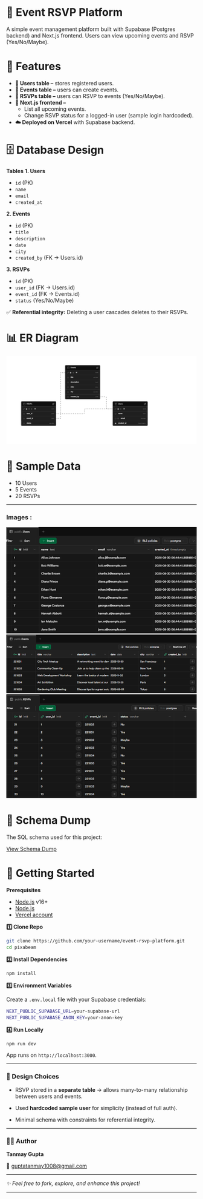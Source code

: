 <!-- This is a [Next.js](https://nextjs.org) project bootstrapped with [`create-next-app`](https://nextjs.org/docs/app/api-reference/cli/create-next-app). -->



# 🎉 Event RSVP Platform

A simple event management platform built with Supabase (Postgres backend) and Next.js frontend.
Users can view upcoming events and RSVP (Yes/No/Maybe).



# 📌 Features

- **🔑 Users table –** stores registered users.
- **📅 Events table –** users can create events.
- **📨 RSVPs table –** users can RSVP to events (Yes/No/Maybe).
- **🎨 Next.js frontend –**
    - List all upcoming events.
    - Change RSVP status for a logged-in user (sample login hardcoded).
- **☁️ Deployed on Vercel** with Supabase backend.



# 🗄️ Database Design

**Tables**
**1. Users**
- `id` (PK)
- `name`
- `email`
- `created_at`

**2. Events**
- `id` (PK)
- `title`
- `description`
- `date`
- `city`
- `created_by` (FK → Users.id)

**3. RSVPs**
- `id` (PK)
- `user_id` (FK → Users.id)
- `event_id` (FK → Events.id)
- `status` (Yes/No/Maybe)

✅ **Referential integrity:** Deleting a user cascades deletes to their RSVPs.



# 📊 ER Diagram

![alt ER Diagram Image](/screenshots/tables.png)


# 🧪 Sample Data

- 10 Users
- 5 Events
- 20 RSVPs

---

### Images : 

![alt Sample Entries](/screenshots/users_table_entry.png)
![alt Sample Entries](/screenshots/events_table_entry.png)
![alt Sample Entries](/screenshots/rsvps_table_entry.png)



# 📜 Schema Dump

The SQL schema used for this project:

[View Schema Dump](schema.sql)




# 🚀 Getting Started

**Prerequisites**

- [Node.js](https://nodejs.org/en) v16+
- [Node.js](https://supabase.com/)
- [Vercel account](https://vercel.com/)


**1️⃣ Clone Repo**
```bash
git clone https://github.com/your-username/event-rsvp-platform.git
cd pixabeam
```

**2️⃣ Install Dependencies**
```bash
npm install
```

**3️⃣ Environment Variables**

Create a `.env.local` file with your Supabase credentials:

```bash
NEXT_PUBLIC_SUPABASE_URL=your-supabase-url
NEXT_PUBLIC_SUPABASE_ANON_KEY=your-anon-key
```

**4️⃣ Run Locally**

```bash
npm run dev
```


App runs on `http://localhost:3000`.


---

### 📖 Design Choices

- RSVP stored in a **separate table** → allows many-to-many relationship between users and events.

- Used **hardcoded sample user** for simplicity (instead of full auth).

- Minimal schema with constraints for referential integrity.

---

### 👩‍💻 Author

**Tanmay Gupta**

📧 guptatanmay1008@gmail.com


---

*✨ Feel free to fork, explore, and enhance this project!*

---

<!-- First, run the development server:

```bash
npm run dev
# or
yarn dev
# or
pnpm dev
# or
bun dev
```

Open [http://localhost:3000](http://localhost:3000) with your browser to see the result.

You can start editing the page by modifying `app/page.tsx`. The page auto-updates as you edit the file.

This project uses [`next/font`](https://nextjs.org/docs/app/building-your-application/optimizing/fonts) to automatically optimize and load [Geist](https://vercel.com/font), a new font family for Vercel.

# Learn More

To learn more about Next.js, take a look at the following resources:

- [Next.js Documentation](https://nextjs.org/docs) - learn about Next.js features and API.
- [Learn Next.js](https://nextjs.org/learn) - an interactive Next.js tutorial.

You can check out [the Next.js GitHub repository](https://github.com/vercel/next.js) - your feedback and contributions are welcome!

# Deploy on Vercel

The easiest way to deploy your Next.js app is to use the [Vercel Platform](https://vercel.com/new?utm_medium=default-template&filter=next.js&utm_source=create-next-app&utm_campaign=create-next-app-readme) from the creators of Next.js.

Check out our [Next.js deployment documentation](https://nextjs.org/docs/app/building-your-application/deploying) for more details. -->
